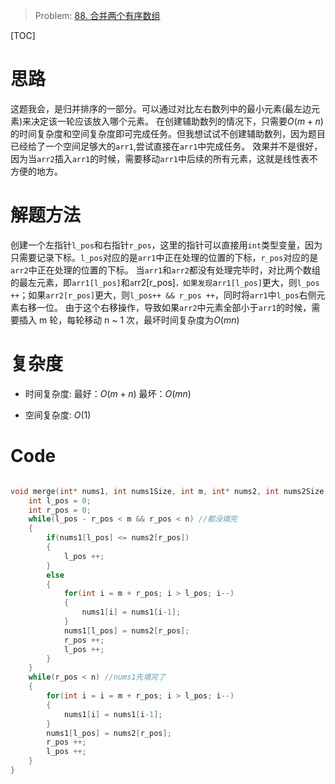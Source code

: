 > Problem: [88. 合并两个有序数组](https://leetcode.cn/problems/merge-sorted-array/description/)

[TOC]

# 思路
这题我会，是归并排序的一部分。可以通过对比左右数列中的最小元素(最左边元素)来决定该一轮应该放入哪个元素。
在创建辅助数列的情况下，只需要$O(m+n)$的时间复杂度和空间复杂度即可完成任务。但我想试试不创建辅助数列，因为题目已经给了一个空间足够大的`arr1`,尝试直接在`arr1`中完成任务。
效果并不是很好，因为当`arr2`插入`arr1`的时候，需要移动`arr1`中后续的所有元素，这就是线性表不方便的地方。

# 解题方法
创建一个左指针`l_pos`和右指针`r_pos`，这里的指针可以直接用`int`类型变量，因为只需要记录下标。`l_pos`对应的是`arr1`中正在处理的位置的下标，`r_pos`对应的是`arr2`中正在处理的位置的下标。
当`arr1`和`arr2`都没有处理完毕时，对比两个数组的最左元素，即`arr1[l_pos]`和`a`rr2[r_pos]`，如果发现`a`rr1[l_pos]`更大，则`l_pos ++`；如果`arr2[r_pos]`更大，则`l_pos++ && r_pos ++`，同时将`arr1`中`l_pos`右侧元素右移一位。
由于这个右移操作，导致如果`arr2`中元素全部小于`arr1`的时候，需要插入 m 轮，每轮移动 n ~ 1 次，最坏时间复杂度为$O(mn)$
# 复杂度
- 时间复杂度: 
最好：$O(m+n)$
最坏：$O(mn)$

- 空间复杂度: 
$O(1)$

# Code
```C []

void merge(int* nums1, int nums1Size, int m, int* nums2, int nums2Size, int n){
    int l_pos = 0;
    int r_pos = 0;
    while(l_pos - r_pos < m && r_pos < n) //都没填完
    {
        if(nums1[l_pos] <= nums2[r_pos])
        {
            l_pos ++;
        }
        else
        {
            for(int i = m + r_pos; i > l_pos; i--)
            {
                nums1[i] = nums1[i-1];
            }
            nums1[l_pos] = nums2[r_pos];
            r_pos ++;
            l_pos ++;
        }
    }
    while(r_pos < n) //nums1先填完了
    {
        for(int i = i = m + r_pos; i > l_pos; i--)
        {
            nums1[i] = nums1[i-1];
        }
        nums1[l_pos] = nums2[r_pos];
        r_pos ++;
        l_pos ++;
    }
}
```
